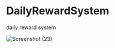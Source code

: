 # DailyRewardSystem
 daily reward system

![Screenshot (23)](https://user-images.githubusercontent.com/55497156/129483431-c4d148a7-6d78-458b-af46-152bbbb7a524.png)
